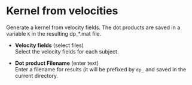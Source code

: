 # Kernel from velocities  
Generate a kernel from velocity fields. The dot products are saved in a variable ``K`` in the resulting dp_*.mat file.   

* **Velocity fields** (select files)  
Select the velocity fields for each subject.   

* **Dot product Filename** (enter text)  
Enter a filename for results (it will be prefixed by ``dp_`` and saved in the current directory.   
